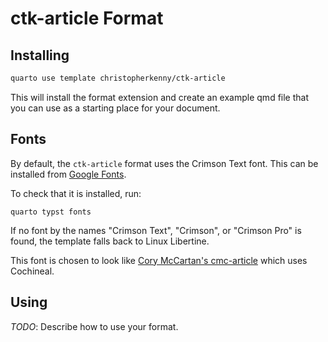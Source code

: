 # ctk-article Format

## Installing

```bash
quarto use template christopherkenny/ctk-article
```

This will install the format extension and create an example qmd file
that you can use as a starting place for your document.

## Fonts

By default, the `ctk-article` format uses the Crimson Text font. This can be installed from [Google Fonts](https://fonts.google.com/specimen/Crimson+Text).

To check that it is installed, run:

```
quarto typst fonts
```

If no font by the names "Crimson Text", "Crimson", or "Crimson Pro" is found, the template falls back to Linux Libertine.

This font is chosen to look like [Cory McCartan's cmc-article](https://github.com/corymccartan/cmc-article) which uses Cochineal.


## Using

_TODO_: Describe how to use your format.

